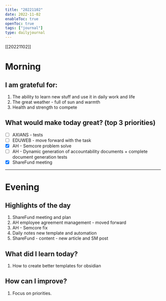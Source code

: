 ```yaml
---
title: "20221102"
date: 2022-11-02
enableToc: true
openToc: true
tags: ["journal"]
type: dailyjournal
---
```

[[20221102]]

# Morning
## I am grateful for:
1. The ability to learn new stuff and use it in daily work and life
2. The great weather - full of sun and warmth
3. Health and strength to compete

## What would make today great? (top 3 priorities)
- [ ] AXIANS - tests
- [ ] EDUWEB - move forward with the task
- [x] AH - Semcore problem solve
- [ ] AH - Dynamic generation of accountability documents + complete document generation tests
- [x] ShareFund meeting

---
# Evening
## Highlights of the day
1. ShareFund meeting and plan
2. AH employee agreement management - moved forward
3. AH - Semcore fix
4. Daily notes new template and automation
5. ShareFund - content - new article and SM post

## What did I learn today?
1. How to create better templates for obsidian 

## How can I improve?
1. Focus on priorities. 